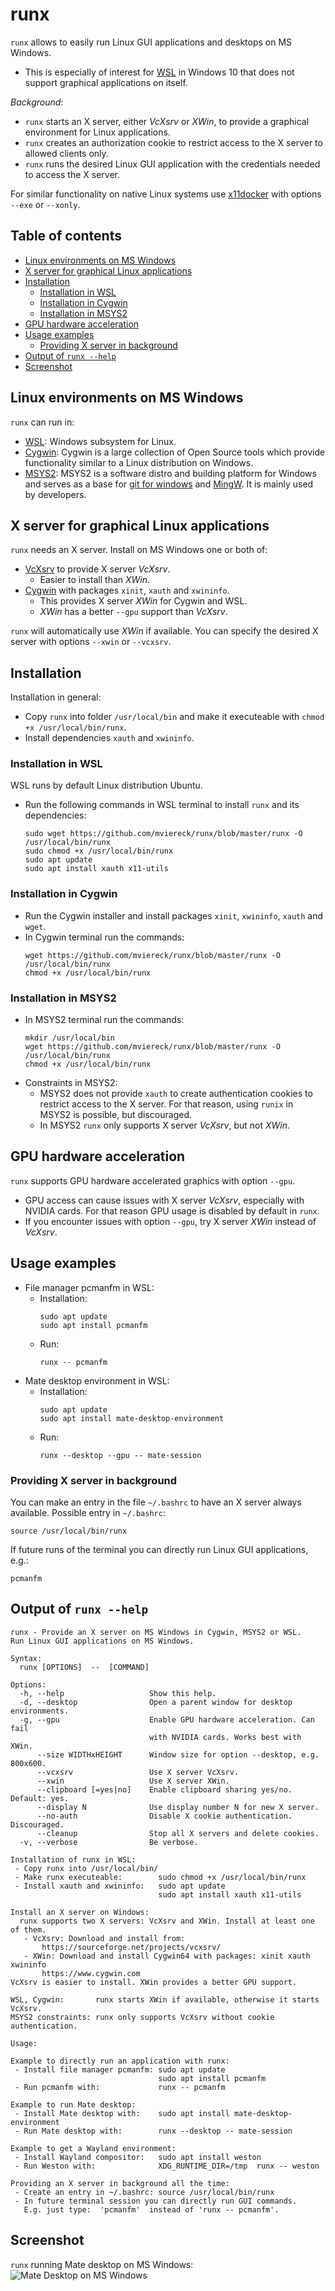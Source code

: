 # runx
`runx` allows to easily run Linux GUI applications and desktops on MS Windows.

 - This is especially of interest for [WSL](https://docs.microsoft.com/en-us/windows/wsl/about) in Windows 10 that does not support graphical applications on itself.

*Background*:
 - `runx` starts an X server, either *VcXsrv* or *XWin*, to provide a graphical environment for Linux applications.
 - `runx` creates an authorization cookie to restrict access to the X server to allowed clients only.
 - `runx` runs the desired Linux GUI application with the credentials needed to access the X server.
 
For similar functionality on native Linux systems use [x11docker](https://github.com/mviereck/x11docker) with options `--exe` or `--xonly`.

## Table of contents
 - [Linux environments on MS Windows](#linux-environments-on-ms-windows)
 - [X server for graphical Linux applications](#x-server-for-graphical-linux-applications)
 - [Installation](#installation)
   - [Installation in WSL](#installation-in-wsl)
   - [Installation in Cygwin](#installation-in-cygwin)
   - [Installation in MSYS2](#installation-in-msys2)
 - [GPU hardware acceleration](#gpu-hardware-acceleration)
 - [Usage examples](#Usage-examples)
   - [Providing X server in background](#providing-x-server-in-background)
 - [Output of `runx --help`](#output-of-runx---help)
 - [Screenshot](#screenshot)

## Linux environments on MS Windows
`runx` can run in:
 - [WSL](https://docs.microsoft.com/en-us/windows/wsl/about): Windows subsystem for Linux.
 - [Cygwin](https://www.cygwin.com/): Cygwin is a large collection of Open Source tools which provide functionality similar to a Linux distribution on Windows.
 - [MSYS2](https://www.msys2.org/): MSYS2 is a software distro and building platform for Windows and serves as a base for [git for windows](https://gitforwindows.org/) and [MingW](http://www.mingw.org/). It is mainly used by developers.
   

## X server for graphical Linux applications
`runx` needs an X server. Install on MS Windows one or both of:
 - [VcXsrv](https://sourceforge.net/projects/vcxsrv/) to provide X server *VcXsrv*. 
   - Easier to install than *XWin*.
 - [Cygwin](https://www.cygwin.com) with packages `xinit`, `xauth` and `xwininfo`. 
   - This provides X server *XWin* for Cygwin and WSL.
   - *XWin* has a better `--gpu` support than *VcXsrv*.
 
`runx` will automatically use *XWin* if available. You can specify the desired X server with options `--xwin` or `--vcxsrv`. 

## Installation
Installation in general:
 - Copy `runx` into folder `/usr/local/bin` and make it executeable with `chmod +x /usr/local/bin/runx`.
 - Install dependencies `xauth` and `xwininfo`.
### Installation in WSL
WSL runs by default Linux distribution Ubuntu. 
 - Run the following commands in WSL terminal to install `runx` and its dependencies:
   ```
   sudo wget https://github.com/mviereck/runx/blob/master/runx -O /usr/local/bin/runx
   sudo chmod +x /usr/local/bin/runx
   sudo apt update
   sudo apt install xauth x11-utils
   ```
### Installation in Cygwin
 - Run the Cygwin installer and install packages `xinit`, `xwininfo`, `xauth` and `wget`.
 - In Cygwin terminal run the commands:
   ```
   wget https://github.com/mviereck/runx/blob/master/runx -O /usr/local/bin/runx
   chmod +x /usr/local/bin/runx
   ```
### Installation in MSYS2
 - In MSYS2 terminal run the commands:
   ```
   mkdir /usr/local/bin
   wget https://github.com/mviereck/runx/blob/master/runx -O /usr/local/bin/runx
   chmod +x /usr/local/bin/runx
   ```
 - Constraints in MSYS2: 
   - MSYS2 does not provide `xauth` to create authentication cookies to restrict access to the X server.
For that reason, using `runix` in MSYS2 is possible, but discouraged. 
   - In MSYS2 `runx` only supports X server *VcXsrv*, but not *XWin*.

## GPU hardware acceleration
`runx` supports GPU hardware accelerated graphics with option `--gpu`.
 - GPU access can cause issues with X server *VcXsrv*, especially with NVIDIA cards. For that reason GPU usage is disabled by default in `runx`.
 - If you encounter issues with option `--gpu`, try X server *XWin* instead of *VcXsrv*.

## Usage examples
 - File manager pcmanfm in WSL:
   - Installation:
     ```
     sudo apt update
     sudo apt install pcmanfm
     ```
   - Run:
     ```
     runx -- pcmanfm
     ```
 - Mate desktop environment in WSL:
   - Installation:
     ```
     sudo apt update
     sudo apt install mate-desktop-environment
     ```
   - Run:
     ```
     runx --desktop --gpu -- mate-session
     ```

### Providing X server in background
You can make an entry in the file `~/.bashrc` to have an X server always available.
Possible entry in `~/.bashrc`:
```
source /usr/local/bin/runx
```
If future runs of the terminal you can directly run Linux GUI applications, e.g.:
```
pcmanfm
```

## Output of `runx --help`
```
runx - Provide an X server on MS Windows in Cygwin, MSYS2 or WSL.
Run Linux GUI applications on MS Windows.

Syntax:
  runx [OPTIONS]  --  [COMMAND]

Options:
  -h, --help                   Show this help.
  -d, --desktop                Open a parent window for desktop environments.
  -g, --gpu                    Enable GPU hardware acceleration. Can fail 
                               with NVIDIA cards. Works best with XWin.
      --size WIDTHxHEIGHT      Window size for option --desktop, e.g. 800x600.
      --vcxsrv                 Use X server VcXsrv.
      --xwin                   Use X server XWin.
      --clipboard [=yes|no]    Enable clipboard sharing yes/no. Default: yes.
      --display N              Use display number N for new X server.
      --no-auth                Disable X cookie authentication. Discouraged.
      --cleanup                Stop all X servers and delete cookies.
  -v, --verbose                Be verbose.

Installation of runx in WSL:
 - Copy runx into /usr/local/bin/
 - Make runx executeable:        sudo chmod +x /usr/local/bin/runx
 - Install xauth and xwininfo:   sudo apt update
                                 sudo apt install xauth x11-utils
 
Install an X server on Windows:
  runx supports two X servers: VcXsrv and XWin. Install at least one of them.
   - VcXsrv: Download and install from: 
       https://sourceforge.net/projects/vcxsrv/
   - XWin: Download and install Cygwin64 with packages: xinit xauth xwininfo
       https://www.cygwin.com
VcXsrv is easier to install. XWin provides a better GPU support.

WSL, Cygwin:       runx starts XWin if available, otherwise it starts VcXsrv.
MSYS2 constraints: runx only supports VcXsrv without cookie authentication.

Usage:

Example to directly run an application with runx:
 - Install file manager pcmanfm: sudo apt update
                                 sudo apt install pcmanfm
 - Run pcmanfm with:             runx -- pcmanfm

Example to run Mate desktop:
 - Install Mate desktop with:    sudo apt install mate-desktop-environment
 - Run Mate desktop with:        runx --desktop -- mate-session
 
Example to get a Wayland environment:
 - Install Wayland compositor:   sudo apt install weston
 - Run Weston with:              XDG_RUNTIME_DIR=/tmp  runx -- weston

Providing an X server in background all the time:
 - Create an entry in ~/.bashrc: source /usr/local/bin/runx
 - In future terminal session you can directly run GUI commands.
   E.g. just type:  'pcmanfm'  instead of 'runx -- pcmanfm'.
 ```
 
 ## Screenshot
 `runx` running Mate desktop on MS Windows:
 ![Mate Desktop on MS Windows](https://raw.githubusercontent.com/mviereck/x11docker/screenshots/screenshot-runx.png)
 
